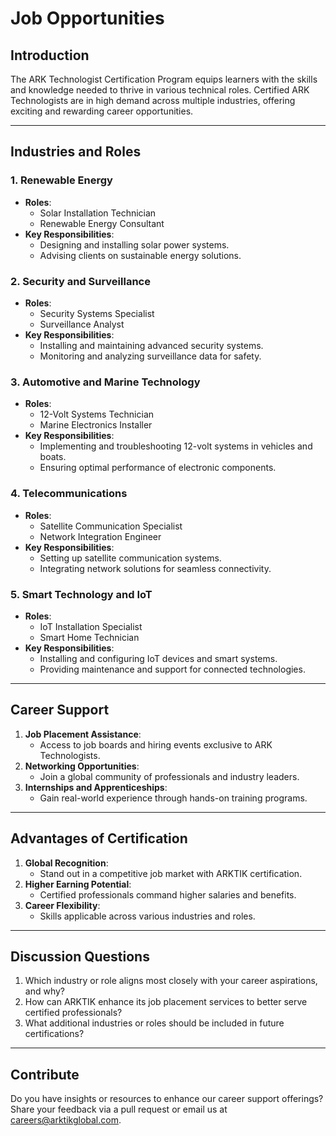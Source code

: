 # **Job Opportunities**

## **Introduction**
The ARK Technologist Certification Program equips learners with the skills and knowledge needed to thrive in various technical roles. Certified ARK Technologists are in high demand across multiple industries, offering exciting and rewarding career opportunities.

---

## **Industries and Roles**
### **1. Renewable Energy**
- **Roles**:
  - Solar Installation Technician
  - Renewable Energy Consultant
- **Key Responsibilities**:
  - Designing and installing solar power systems.
  - Advising clients on sustainable energy solutions.

### **2. Security and Surveillance**
- **Roles**:
  - Security Systems Specialist
  - Surveillance Analyst
- **Key Responsibilities**:
  - Installing and maintaining advanced security systems.
  - Monitoring and analyzing surveillance data for safety.

### **3. Automotive and Marine Technology**
- **Roles**:
  - 12-Volt Systems Technician
  - Marine Electronics Installer
- **Key Responsibilities**:
  - Implementing and troubleshooting 12-volt systems in vehicles and boats.
  - Ensuring optimal performance of electronic components.

### **4. Telecommunications**
- **Roles**:
  - Satellite Communication Specialist
  - Network Integration Engineer
- **Key Responsibilities**:
  - Setting up satellite communication systems.
  - Integrating network solutions for seamless connectivity.

### **5. Smart Technology and IoT**
- **Roles**:
  - IoT Installation Specialist
  - Smart Home Technician
- **Key Responsibilities**:
  - Installing and configuring IoT devices and smart systems.
  - Providing maintenance and support for connected technologies.

---

## **Career Support**
1. **Job Placement Assistance**:
   - Access to job boards and hiring events exclusive to ARK Technologists.
2. **Networking Opportunities**:
   - Join a global community of professionals and industry leaders.
3. **Internships and Apprenticeships**:
   - Gain real-world experience through hands-on training programs.

---

## **Advantages of Certification**
1. **Global Recognition**:
   - Stand out in a competitive job market with ARKTIK certification.
2. **Higher Earning Potential**:
   - Certified professionals command higher salaries and benefits.
3. **Career Flexibility**:
   - Skills applicable across various industries and roles.

---

## **Discussion Questions**
1. Which industry or role aligns most closely with your career aspirations, and why?
2. How can ARKTIK enhance its job placement services to better serve certified professionals?
3. What additional industries or roles should be included in future certifications?

---

## **Contribute**
Do you have insights or resources to enhance our career support offerings? Share your feedback via a pull request or email us at [careers@arktikglobal.com](mailto:careers@arktikglobal.com).
